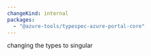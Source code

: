 ```yaml
---
changeKind: internal
packages:
  - "@azure-tools/typespec-azure-portal-core"
---
```


changing the types to singular